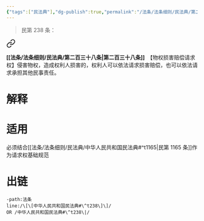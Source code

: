 ```yaml
---
{"tags":["民法典"],"dg-publish":true,"permalink":"/法条/法条细则/民法典/第二百三十八条/","dgPassFrontmatter":true,"created":"2024-12-04T19:29:38.374+08:00","updated":"2024-12-04T19:30:36.177+08:00"}
---
```


>民第 238 条：
<div class="transclusion internal-embed is-loaded"><a class="markdown-embed-link" href="/////#t238" aria-label="Open link"><svg xmlns="http://www.w3.org/2000/svg" width="24" height="24" viewBox="0 0 24 24" fill="none" stroke="currentColor" stroke-width="2" stroke-linecap="round" stroke-linejoin="round" class="svg-icon lucide-link"><path d="M10 13a5 5 0 0 0 7.54.54l3-3a5 5 0 0 0-7.07-7.07l-1.72 1.71"></path><path d="M14 11a5 5 0 0 0-7.54-.54l-3 3a5 5 0 0 0 7.07 7.07l1.71-1.71"></path></svg></a><div class="markdown-embed">



**[[法条/法条细则/民法典/第二百三十八条\|第二百三十八条]]**　【物权损害赔偿请求权】侵害物权，造成权利人损害的，权利人可以依法请求损害赔偿，也可以依法请求承担其他民事责任。 

</div></div>

# 解释
# 适用
必须结合[[法条/法条细则/民法典/中华人民共和国民法典#^t1165\|民第 1165 条]]作为请求权基础规范
# 出链
```query
-path:法条
line:/\[\[中华人民共和国民法典#\^t238\]\]/
OR /中华人民共和国民法典#\^t238\|/
```

